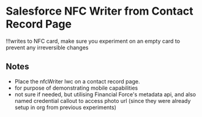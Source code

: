 # Salesforce NFC Writer from Contact Record Page

!!!writes to NFC card, make sure you experiment on an empty card to prevent any irreversible changes


## Notes

- Place the nfcWriter lwc on a contact record page.
- for purpose of demonstrating mobile capabilities
- not sure if needed, but utilising Financial Force's metadata api, and also named credential callout to access photo url (since they were already setup in org from previous experiments)


